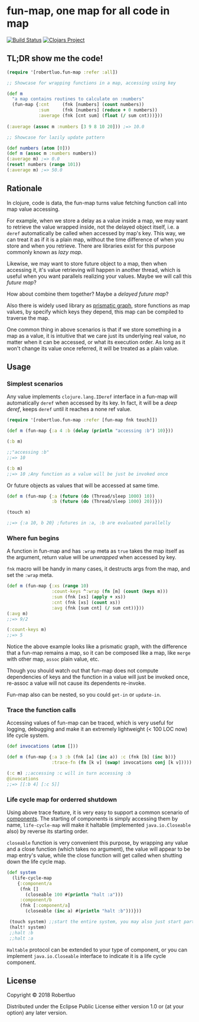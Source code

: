 # fun-map, one map for all code in map

[![Build Status](https://travis-ci.org/robertluo/fun-map.svg?branch=master)](https://travis-ci.org/robertluo/fun-map)
[![Clojars Project](https://img.shields.io/clojars/v/robertluo/fun-map.svg)](https://clojars.org/robertluo/fun-map)

## TL;DR show me the code!

```clojure
(require '[robertluo.fun-map :refer :all])

;; Showcase for wrapping functions in a map, accessing using key

(def m
  "a map contains routines to calculate on :numbers"
  (fun-map {:cnt     (fnk [numbers] (count numbers))
            :sum     (fnk [numbers] (reduce + 0 numbers))
            :average (fnk [cnt sum] (float (/ sum cnt)))}))
                 
(:average (assoc m :numbers [3 9 8 10 20])) ;=> 10.0

;; Showcase for lazily update pattern

(def numbers (atom [0]))
(def m (assoc m :numbers numbers))
(:average m) ;=> 0.0
(reset! numbers (range 101))
(:average m) ;=> 50.0
```

## Rationale

In clojure, code is data, the fun-map turns value fetching function call into map value accessing.

For example, when we store a delay as a value inside a map, we may want to retrieve the value wrapped inside, not the delayed object itself, i.e. a `deref` automatically be called when accessed by map's key. This way, we can treat it as if it is a plain map, without the time difference of when you store and when you retrieve. There are libraries exist for this purpose commonly known as *lazy map*.

Likewise, we may want to store future object to a map, then when accessing it, it's value retrieving will happen in another thread, which is useful when you want parallels realizing your values. Maybe we will call this *future map*?

How about combine them together? Maybe a *delayed future map*?

Also there is widely used library as [prismatic graph](https://github.com/plumatic/plumbing), store functions as map values, by specify which keys they depend, this map can be compiled to traverse the map.

One common thing in above scenarios is that if we store something in a map as a value, it is intuitive that we care just its underlying real value, no matter when it can be accessed, or what its execution order. As long as it won't change its value once referred, it will be treated as a plain value.

## Usage

### Simplest scenarios

Any value implements `clojure.lang.IDeref` interface in a fun-map will automatically `deref` when accessed by its key. In fact, it will be a *deep deref*, keeps `deref` until it reaches a none ref value.

```clojure
(require '[robertluo.fun-map :refer [fun-map fnk touch]])

(def m (fun-map {:a 4 :b (delay (println "accessing :b") 10)}))

(:b m)

;;"accessing :b"
;;=> 10

(:b m)
;;=> 10 ;Any function as a value will be just be invoked once

```

Or future objects as values that will be accessed at same time.

```clojure
(def m (fun-map {:a (future (do (Thread/sleep 1000) 10))
                 :b (future (do (Thread/sleep 1000) 20))}))

(touch m)

;;=> {:a 10, b 20} ;futures in :a, :b are evaluated parallelly
```

### Where fun begins

A function in fun-map and has `:wrap` meta as `true` takes the map itself as the argument, return value will be *unwrapped* when accessed by key.

`fnk` macro will be handy in many cases, it destructs args from the map, and set the `:wrap` meta.

```clojure
(def m (fun-map {:xs (range 10)
                 :count-keys ^:wrap (fn [m] (count (keys m)))
                 :sum (fnk [xs] (apply + xs))
                 :cnt (fnk [xs] (count xs))
                 :avg (fnk [sum cnt] (/ sum cnt))}))
(:avg m)
;;=> 9/2

(:count-keys m)
;;=> 5
```

Notice the above example looks like a prismatic graph, with the difference that a fun-map remains a map, so it can be composed like a map, like `merge` with other map, `assoc` plain value, etc.

Though you should watch out that fun-map does not compute dependencies of keys and the function in a value will just be invoked once, re-assoc a value will not cause its dependents re-invoke.

Fun-map also can be nested, so you could `get-in` or `update-in`.

### Trace the function calls

Accessing values of fun-map can be traced, which is very useful for logging, debugging and make it an extremely lightweight (< 100 LOC now) life cycle system.

```clojure
(def invocations (atom []))

(def m (fun-map {:a 3 :b (fnk [a] (inc a)) :c (fnk [b] (inc b))}
                 :trace-fn (fn [k v] (swap! invocations conj [k v]))))

(:c m) ;;accessing :c will in turn accessing :b
@invocations
;;=> [[:b 4] [:c 5]]
```

### Life cycle map for orderred shutdown

Using above trace feature, it is very easy to support a common scenario of [components](http://thinkrelevance.com/blog/2013/06/04/clojure-workflow-reloaded). The starting of components is simply accessing them by name, `life-cycle-map` will make it haltable (implemented `java.io.Closeable` also) by reverse its starting order.

`closeable` function is very convenient this purpose, by wrapping any value and a close function (which takes no argument), the value will appear to be map entry's value, while the close function will get called when shutting down the life cycle map.

```clojure
(def system
  (life-cycle-map
    {:component/a
     (fnk []
       (closeable 100 #(println "halt :a")))
     :component/b
     (fnk [:component/a]
       (closeable (inc a) #(println "halt :b")))}))

 (touch system) ;;start the entire system, you may also just start part of system, and the system is {:component/a 100 :component/b 101}
 (halt! system)
 ;;halt :b
 ;;halt :a
```

`Haltable` protocol can be extended to your type of component, or you can implement `java.io.Closeable` interface to indicate it is a life cycle component.

## License

Copyright © 2018 Robertluo

Distributed under the Eclipse Public License either version 1.0 or (at
your option) any later version.
